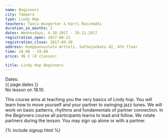 ```yaml
---
name: Beginners
city: Tampere
type: Lindy Hop
teachers: Tanja Wingerter & Karri Rasinmäki
duration_in_months: 2
dates: Wednesdays, 4.10.2017 - 29.11.2017
registration_open: 2017-08-22
registration_close: 2017-09-20
address: Kumppanuustalo Artteli, Salhojankatu 42, 4th floor
time: 18.00 - 19.00
price: 96 € (8 classes)

title: Lindy Hop Beginners
---
```


Dates:  
{{ page.dates }}  
No lesson on 18.10.

This course aims at teaching you the very basics of Lindy hop. You will learn how to move yourself and your partner to swinging jazz tunes. We will work on basic patterns, rhythms and fundamentals of partner connection. In the Beginners course all participants learns to lead and follow. We rotate partners during the lesson. You may sign up alone or with a partner.

{% include signup.html %}
